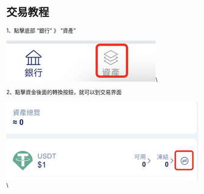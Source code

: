 # 交易教程

1、點擊底部 “銀行” 》 “資產”\
\
![](<../.gitbook/assets/image (16).png>)\


2、點擊資金後面的轉換按鈕，就可以到交易界面\
\
![](<../.gitbook/assets/image (15).png>)\
